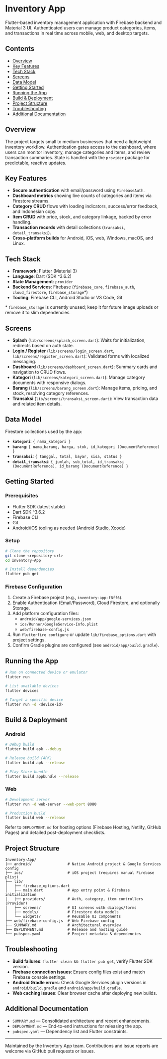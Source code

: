 # Inventory App

Flutter-based inventory management application with Firebase backend and Material 3 UI. Authenticated users can manage product categories, items, and transactions in real time across mobile, web, and desktop targets.

## Contents
- [Overview](#overview)
- [Key Features](#key-features)
- [Tech Stack](#tech-stack)
- [Screens](#screens)
- [Data Model](#data-model)
- [Getting Started](#getting-started)
- [Running the App](#running-the-app)
- [Build & Deployment](#build--deployment)
- [Project Structure](#project-structure)
- [Troubleshooting](#troubleshooting)
- [Additional Documentation](#additional-documentation)

## Overview
The project targets small to medium businesses that need a lightweight inventory workflow. Authentication gates access to the dashboard, where users can monitor inventory, manage categories and items, and review transaction summaries. State is handled with the `provider` package for predictable, reactive updates.

## Key Features
- **Secure authentication** with email/password using `FirebaseAuth`.
- **Dashboard metrics** showing live counts of categories and items via Firestore streams.
- **Category CRUD** flows with loading indicators, success/error feedback, and Indonesian copy.
- **Item CRUD** with price, stock, and category linkage, backed by error handling.
- **Transaction records** with detail collections (`transaksi`, `detail_transaksi`).
- **Cross-platform builds** for Android, iOS, web, Windows, macOS, and Linux.

## Tech Stack
- **Framework**: Flutter (Material 3)
- **Language**: Dart (SDK ^3.6.2)
- **State Management**: `provider`
- **Backend Services**: Firebase (`firebase_core`, `firebase_auth`, `cloud_firestore`, `firebase_storage`*)
- **Tooling**: Firebase CLI, Android Studio or VS Code, Git

\* `firebase_storage` is currently unused; keep it for future image uploads or remove it to slim dependencies.

## Screens
- **Splash** (`lib/screens/splash_screen.dart`): Waits for initialization, redirects based on auth state.
- **Login / Register** (`lib/screens/login_screen.dart`, `lib/screens/register_screen.dart`): Validated forms with localized messaging.
- **Dashboard** (`lib/screens/dashboard_screen.dart`): Summary cards and navigation to CRUD flows.
- **Kategori** (`lib/screens/kategori_screen.dart`): Manage category documents with responsive dialogs.
- **Barang** (`lib/screens/barang_screen.dart`): Manage items, pricing, and stock, resolving category references.
- **Transaksi** (`lib/screens/transaksi_screen.dart`): View transaction data and related item details.

## Data Model
Firestore collections used by the app:
- **`kategori`**: `{ nama_kategori }`
- **`barang`**: `{ nama_barang, harga, stok, id_kategori (DocumentReference) }`
- **`transaksi`**: `{ tanggal, total, bayar, sisa, status }`
- **`detail_transaksi`**: `{ jumlah, sub_total, id_transaksi (DocumentReference), id_barang (DocumentReference) }`

## Getting Started

### Prerequisites
- Flutter SDK (latest stable)
- Dart SDK ^3.6.2
- Firebase CLI
- Git
- Android/iOS tooling as needed (Android Studio, Xcode)

### Setup
```bash
# Clone the repository
git clone <repository-url>
cd Inventory-App

# Install dependencies
flutter pub get
```

### Firebase Configuration
1. Create a Firebase project (e.g., `inventory-app-f8ff6`).
2. Enable Authentication (Email/Password), Cloud Firestore, and optionally Storage.
3. Add platform configuration files:
   - `android/app/google-services.json`
   - `ios/Runner/GoogleService-Info.plist`
   - `web/firebase-config.js`
4. Run `flutterfire configure` or update `lib/firebase_options.dart` with project settings.
5. Confirm Gradle plugins are configured (see `android/app/build.gradle`).

## Running the App
```bash
# Run on connected device or emulator
flutter run

# List available devices
flutter devices

# Target a specific device
flutter run -d <device-id>
```

## Build & Deployment

### Android
```bash
# Debug build
flutter build apk --debug

# Release build (APK)
flutter build apk --release

# Play Store bundle
flutter build appbundle --release
```

### Web
```bash
# Development server
flutter run -d web-server --web-port 8080

# Production build
flutter build web --release
```

Refer to `DEPLOYMENT.md` for hosting options (Firebase Hosting, Netlify, GitHub Pages) and detailed post-deployment checklists.

## Project Structure
```text
Inventory-App/
├── android/                # Native Android project & Google Services config
├── ios/                    # iOS project (requires manual Firebase plist)
├── lib/
│   ├── firebase_options.dart
│   ├── main.dart           # App entry point & Firebase initialization
│   ├── providers/          # Auth, category, item controllers (Provider)
│   ├── screens/            # UI screens with dialogs/forms
│   ├── models/             # Firestore data models
│   └── widgets/            # Reusable UI components
├── web/firebase-config.js  # Web Firebase config
├── SUMMARY.md              # Architectural overview
├── DEPLOYMENT.md           # Release and hosting guide
└── pubspec.yaml            # Project metadata & dependencies
```

## Troubleshooting
- **Build failures**: `flutter clean && flutter pub get`, verify Flutter SDK version.
- **Firebase connection issues**: Ensure config files exist and match Firebase console settings.
- **Android Gradle errors**: Check Google Services plugin versions in `android/build.gradle` and `android/app/build.gradle`.
- **Web caching issues**: Clear browser cache after deploying new builds.

## Additional Documentation
- `SUMMARY.md` — Consolidated architecture and recent enhancements.
- `DEPLOYMENT.md` — End-to-end instructions for releasing the app.
- `pubspec.yaml` — Dependency list and Flutter constraints.

---
Maintained by the Inventory App team. Contributions and issue reports are welcome via GitHub pull requests or issues.
